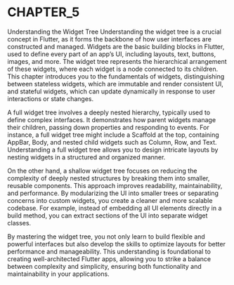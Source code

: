 # CHAPTER_5

Understanding the Widget Tree
Understanding the widget tree is a crucial concept in Flutter, as it forms the backbone of how user interfaces are constructed and managed. Widgets are the basic building blocks in Flutter, used to define every part of an app’s UI, including layouts, text, buttons, images, and more. The widget tree represents the hierarchical arrangement of these widgets, where each widget is a node connected to its children. This chapter introduces you to the fundamentals of widgets, distinguishing between stateless widgets, which are immutable and render consistent UI, and stateful widgets, which can update dynamically in response to user interactions or state changes.

A full widget tree involves a deeply nested hierarchy, typically used to define complex interfaces. It demonstrates how parent widgets manage their children, passing down properties and responding to events. For instance, a full widget tree might include a Scaffold at the top, containing AppBar, Body, and nested child widgets such as Column, Row, and Text. Understanding a full widget tree allows you to design intricate layouts by nesting widgets in a structured and organized manner.

On the other hand, a shallow widget tree focuses on reducing the complexity of deeply nested structures by breaking them into smaller, reusable components. This approach improves readability, maintainability, and performance. By modularizing the UI into smaller trees or separating concerns into custom widgets, you create a cleaner and more scalable codebase. For example, instead of embedding all UI elements directly in a build method, you can extract sections of the UI into separate widget classes.

By mastering the widget tree, you not only learn to build flexible and powerful interfaces but also develop the skills to optimize layouts for better performance and manageability. This understanding is foundational to creating well-architected Flutter apps, allowing you to strike a balance between complexity and simplicity, ensuring both functionality and maintainability in your applications.
